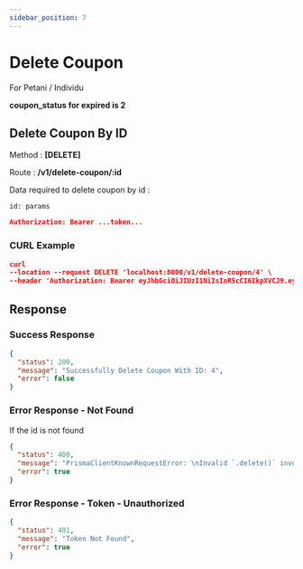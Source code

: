 ```yaml
---
sidebar_position: 7
---
```


# Delete Coupon

For Petani / Individu

**coupon_status for expired is 2**

## Delete Coupon By ID

Method : **[DELETE]**

Route :
**/v1/delete-coupon/:id**

Data required to delete coupon by id :

```
id: params
```

```json
Authorization: Bearer ...token...
```

### CURL Example

```json
curl
--location --request DELETE 'localhost:8000/v1/delete-coupon/4' \
--header 'Authorization: Bearer eyJhbGciOiJIUzI1NiIsInR5cCI6IkpXVCJ9.eyJkYXRhIjp7InVzZXJfaWQiOjcsInVzZXJuYW1lIjoiZmFyZGhhbjIiLCJwYXNzd29yZCI6IiQyYiQxMCRPalBXOGRDYW15L2JmSEFwamo1ZC4uUXJEdzU3czBRYUR1U3hVa0JnRTBleTJZLzNYWjRDYSIsIm5vX3RlbHAiOiIxMjM0NTY3ODkwMTIifSwiaWF0IjoxNzE0NzMyODkzLCJleHAiOjE3MTQ4MTkyOTN9.EBtcOes4b3RVgpwhkATHlE9bI1muOA1Tl8GAH5YerIc'
```

## Response

### Success Response

```json
{
  "status": 200,
  "message": "Successfully Delete Coupon With ID: 4",
  "error": false
}
```

### Error Response - Not Found

If the id is not found

```json
{
  "status": 400,
  "message": "PrismaClientKnownRequestError: \nInvalid `.delete()` invocation in\n/home/fardhan/Code/farmioty/farmioty-be/src/service/home_petani/coupon.service.ts:296:16\n\n  293 \n  294 try {\n  295   await prisma.i_coupon\n→ 296     .delete(\nAn operation failed because it depends on one or more records that were required but not found. Record to delete does not exist.",
  "error": true
}
```

### Error Response - Token - Unauthorized

```json
{
  "status": 401,
  "message": "Token Not Found",
  "error": true
}
```
